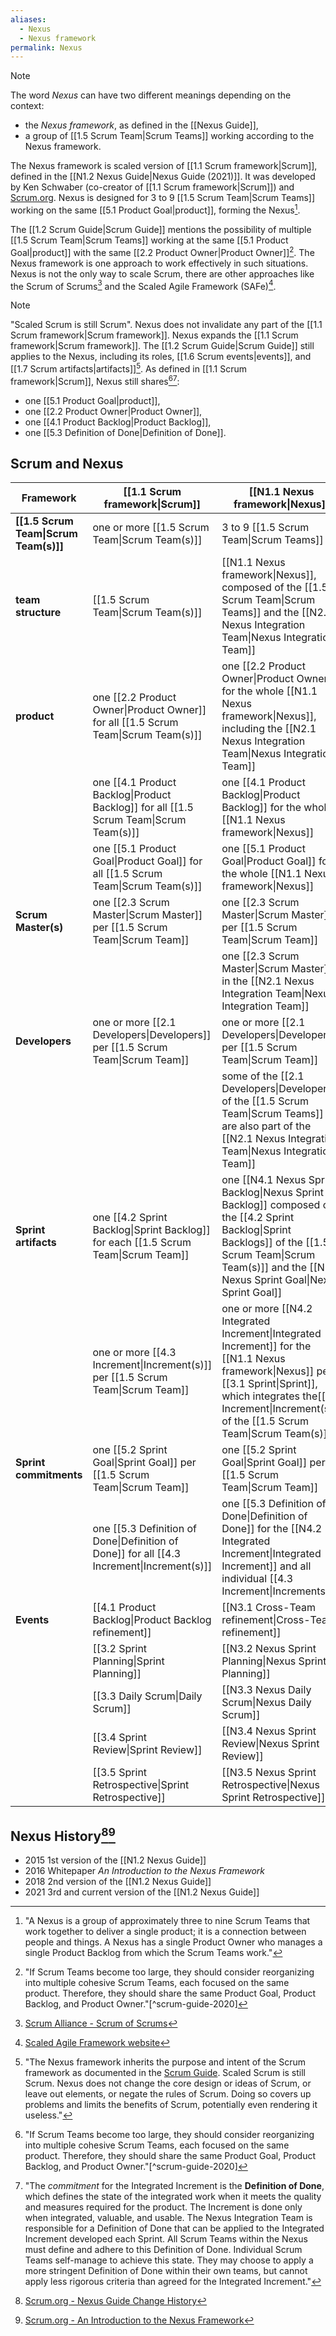```yaml
---
aliases:
  - Nexus
  - Nexus framework
permalink: Nexus
---
```


> [!note]
> The word *Nexus* can have two different meanings depending on the context:
> -  the *Nexus framework*, as defined in the [[Nexus Guide]],
> - a group of [[1.5 Scrum Team|Scrum Teams]] working according to the Nexus framework.

The Nexus framework is scaled version of [[1.1 Scrum framework|Scrum]], defined in the [[N1.2 Nexus Guide|Nexus Guide (2021)]]. It was developed by Ken Schwaber (co-creator of [[1.1 Scrum framework|Scrum]]) and [Scrum.org](https://www.scrum.org/). Nexus is designed for 3 to 9 [[1.5 Scrum Team|Scrum Teams]] working on the same [[5.1 Product Goal|product]], forming the Nexus[^nexus-is-group].

[^nexus-developers]: "Ken Schwaber and Scrum.org developed Nexus."[^nexus-guide-2021]
[^nexus-is-group]: "A Nexus is a group of approximately three to nine Scrum Teams that work together to deliver a single product; it is a connection between people and things. A Nexus has a single Product Owner who manages a single Product Backlog from which the Scrum Teams work."[^nexus-guide-2021]

The [[1.2 Scrum Guide|Scrum Guide]] mentions the possibility of multiple [[1.5 Scrum Team|Scrum Teams]] working at the same [[5.1 Product Goal|product]] with the same [[2.2 Product Owner|Product Owner]][^multiple-scrum-teams]. The Nexus framework is one approach to work effectively in such situations. Nexus is not the only way to scale Scrum, there are other approaches like the Scrum of Scrums[^scrum-of-scrums] and the Scaled Agile Framework (SAFe)[^safe].

[^multiple-scrum-teams]: "If Scrum Teams become too large, they should consider reorganizing into multiple cohesive Scrum Teams, each focused on the same product. Therefore, they should share the same Product Goal, Product Backlog, and Product Owner."[^scrum-guide-2020]
[^scrum-of-scrums]: [Scrum Alliance - Scrum of Scrums](https://www.scrumalliance.org/glossary/scrum-of-scrums)
[^safe]: [Scaled Agile Framework website](https://framework.scaledagile.com)

> [!note]
> "Scaled Scrum is still Scrum". Nexus does not invalidate any part of the [[1.1 Scrum framework|Scrum framework]]. Nexus expands the [[1.1 Scrum framework|Scrum framework]]. The [[1.2 Scrum Guide|Scrum Guide]] still applies to the Nexus, including its roles, [[1.6 Scrum events|events]], and [[1.7 Scrum artifacts|artifacts]][^nexus-inherits-scrum]. As defined in [[1.1 Scrum framework|Scrum]], Nexus still shares[^multiple-scrum-teams][^commitment-increment]:
> - one [[5.1 Product Goal|product]],
> - one [[2.2 Product Owner|Product Owner]],
> - one [[4.1 Product Backlog|Product Backlog]],
> - one [[5.3 Definition of Done|Definition of Done]]. 

[^nexus-inherits-scrum]: "The Nexus framework inherits the purpose and intent of the Scrum framework as documented in the [Scrum Guide](https://www.scrumguides.org/). Scaled Scrum is still Scrum. Nexus does not change the core design or ideas of Scrum, or leave out elements, or negate the rules of Scrum. Doing so covers up problems and limits the benefits of Scrum, potentially even rendering it useless."[^nexus-guide-2021]
[^commitment-increment]:"The *commitment* for the Integrated Increment is the **Definition of Done**, which defines the state of the integrated work when it meets the quality and measures required for the product. The Increment is done only when integrated, valuable, and usable. The Nexus Integration Team is responsible for a Definition of Done that can be applied to the Integrated Increment developed each Sprint. All Scrum Teams within the Nexus must define and adhere to this Definition of Done. Individual Scrum Teams self-manage to achieve this state. They may choose to apply a more stringent Definition of Done within their own teams, but cannot apply less rigorous criteria than agreed for the Integrated Increment."[^nexus-guide-2021]

## Scrum and Nexus

| Framework                             | [[1.1 Scrum framework\|Scrum]]                                                             | [[N1.1 Nexus framework\|Nexus]]                                                                                                                                                                                                  |
| ------------------------------------- | ------------------------------------------------------------------------------------------ | -------------------------------------------------------------------------------------------------------------------------------------------------------------------------------------------------------------------------------- |
| **[[1.5 Scrum Team\|Scrum Team(s)]]** | one or more [[1.5 Scrum Team\|Scrum Team(s)]]                                              | 3 to 9 [[1.5 Scrum Team\|Scrum Teams]]                                                                                                                                                                                           |
| **team structure**                    | [[1.5 Scrum Team\|Scrum Team(s)]]                                                          | [[N1.1 Nexus framework\|Nexus]], composed of the [[1.5 Scrum Team\|Scrum Teams]] and the [[N2.1 Nexus Integration Team\|Nexus Integration Team]]                                                                                 |
| **product**                           | one [[2.2 Product Owner\|Product Owner]] for all [[1.5 Scrum Team\|Scrum Team(s)]]         | one [[2.2 Product Owner\|Product Owner]] for the whole [[N1.1 Nexus framework\|Nexus]], including the [[N2.1 Nexus Integration Team\|Nexus Integration Team]]<br>                                                                |
|                                       | one [[4.1 Product Backlog\|Product Backlog]] for all [[1.5 Scrum Team\|Scrum Team(s)]]     | one [[4.1 Product Backlog\|Product Backlog]] for the whole [[N1.1 Nexus framework\|Nexus]]                                                                                                                                       |
|                                       | one [[5.1 Product Goal\|Product Goal]] for all [[1.5 Scrum Team\|Scrum Team(s)]]           | one [[5.1 Product Goal\|Product Goal]] for the whole [[N1.1 Nexus framework\|Nexus]]                                                                                                                                             |
| **Scrum Master(s)**                   | one [[2.3 Scrum Master\|Scrum Master]] per [[1.5 Scrum Team\|Scrum Team]]                  | one [[2.3 Scrum Master\|Scrum Master]] per [[1.5 Scrum Team\|Scrum Team]]                                                                                                                                                        |
|                                       |                                                                                            | one [[2.3 Scrum Master\|Scrum Master]] in the [[N2.1 Nexus Integration Team\|Nexus Integration Team]]                                                                                                                            |
| **Developers**                        | one or more [[2.1 Developers\|Developers]] per [[1.5 Scrum Team\|Scrum Team]]              | one or more [[2.1 Developers\|Developers]] per [[1.5 Scrum Team\|Scrum Team]]                                                                                                                                                    |
|                                       |                                                                                            | some of the [[2.1 Developers\|Developers]] of the [[1.5 Scrum Team\|Scrum Teams]] are also part of the [[N2.1 Nexus Integration Team\|Nexus Integration Team]]                                                                   |
| **Sprint artifacts**                  | one [[4.2 Sprint Backlog\|Sprint Backlog]] for each [[1.5 Scrum Team\|Scrum Team]]         | one [[N4.1 Nexus Sprint Backlog\|Nexus Sprint Backlog]] composed ot the  [[4.2 Sprint Backlog\|Sprint Backlogs]] of the [[1.5 Scrum Team\|Scrum Team(s)]] and the [[N5.1 Nexus Sprint Goal\|Nexus Sprint Goal]]                  |
|                                       | one or more [[4.3 Increment\|Increment(s)]] per [[1.5 Scrum Team\|Scrum Team]]             | one or more [[N4.2 Integrated Increment\|Integrated Increment]] for the [[N1.1 Nexus framework\|Nexus]] per [[3.1 Sprint\|Sprint]], which integrates the[[4.3 Increment\|Increment(s)]] of the [[1.5 Scrum Team\|Scrum Team(s)]] |
| **Sprint commitments**                | one [[5.2 Sprint Goal\|Sprint Goal]] per [[1.5 Scrum Team\|Scrum Team]]                    | one [[5.2 Sprint Goal\|Sprint Goal]] per [[1.5 Scrum Team\|Scrum Team]]                                                                                                                                                          |
|                                       | one [[5.3 Definition of Done\|Definition of Done]] for all [[4.3 Increment\|Increment(s)]] | one [[5.3 Definition of Done\|Definition of Done]] for the [[N4.2 Integrated Increment\|Integrated Increment]] and all individual [[4.3 Increment\|Increments]]                                                                  |
| **Events**                            | [[4.1 Product Backlog\|Product Backlog refinement]]                                        | [[N3.1 Cross-Team refinement\|Cross-Team refinement]]                                                                                                                                                                            |
|                                       | [[3.2 Sprint Planning\|Sprint Planning]]                                                   | [[N3.2 Nexus Sprint Planning\|Nexus Sprint Planning]]                                                                                                                                                                            |
|                                       | [[3.3 Daily Scrum\|Daily Scrum]]                                                           | [[N3.3 Nexus Daily Scrum\|Nexus Daily Scrum]]                                                                                                                                                                                    |
|                                       | [[3.4 Sprint Review\|Sprint Review]]                                                       | [[N3.4 Nexus Sprint Review\|Nexus Sprint Review]]                                                                                                                                                                                |
|                                       | [[3.5 Sprint Retrospective\|Sprint Retrospective]]                                         | [[N3.5 Nexus Sprint Retrospective\|Nexus Sprint Retrospective]]                                                                                                                                                                  |
## Nexus History[^nexus-change-history][^nexus-introduction]
- 2015 1st version of the [[N1.2 Nexus Guide]]
- 2016 Whitepaper *An Introduction to the Nexus Framework*
- 2018 2nd version of the [[N1.2 Nexus Guide]]
- 2021 3rd and current version of the [[N1.2 Nexus Guide]]

[^nexus-change-history]: [Scrum.org - Nexus Guide Change History](https://www.scrum.org/resources/nexus-guide-change-history)
[^nexus-introduction]: [Scrum.org - An Introduction to the Nexus Framework](https://www.scrum.org/resources/introduction-nexus-framework)

[^nexus-guide-2021]: [[N1.2 Nexus Guide|Nexus Guide (2021)]]
